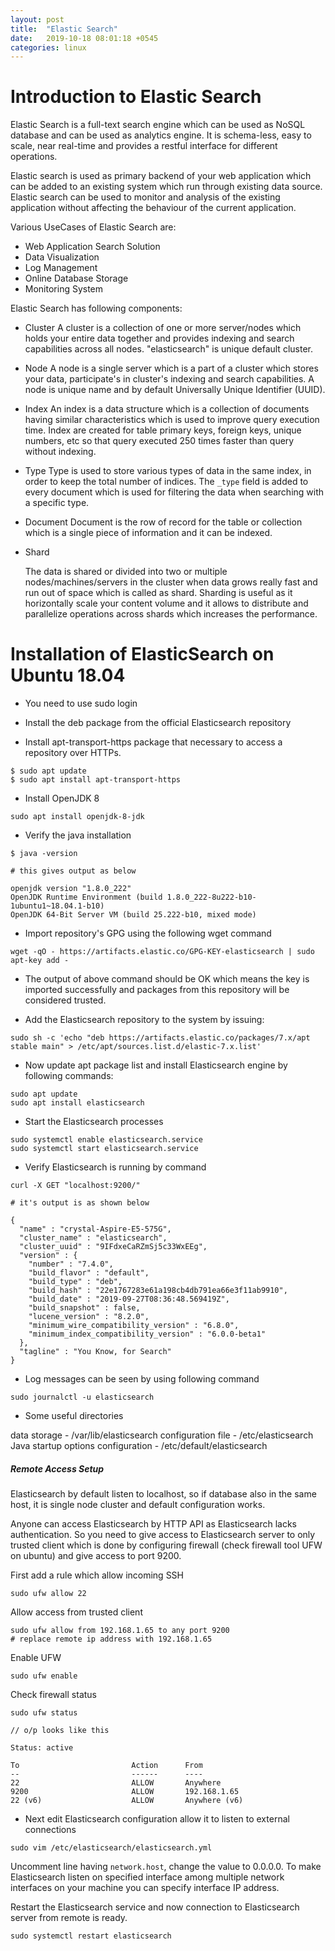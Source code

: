 ```yaml
---
layout: post
title:  "Elastic Search"
date:   2019-10-18 08:01:18 +0545
categories: linux
---
```


# Introduction to Elastic Search

Elastic Search is a full-text search engine which can be used as NoSQL database and can be used as analytics engine.
It is schema-less, easy to scale, near real-time and provides a restful interface for different operations.

Elastic search is used as primary backend of your web application which can be added to an existing system which run through existing data source. Elastic search can be used to monitor and analysis of the existing application without affecting the behaviour of the current application.

Various UseCases of Elastic Search are:

* Web Application Search Solution
* Data Visualization
* Log Management
* Online Database Storage
* Monitoring System


Elastic Search has following components:

* Cluster
  A cluster is a collection of one or more server/nodes which holds your entire data together and provides indexing and search capabilities across all nodes. "elasticsearch" is unique default cluster.

* Node
  A node is a single server which is a part of a cluster which stores your data, participate's in cluster's indexing and search capabilities. A node is unique name and by default Universally Unique Identifier (UUID).

* Index
  An index is a data structure which is a collection of documents having similar characteristics which is used to improve query execution time. Index are created for table primary keys, foreign keys, unique numbers, etc so that query executed 250 times faster than query without indexing.

* Type
  Type is used to store various types of data in the same index, in order to keep the total number of indices. The `_type` field is added to every document which is used for filtering the data when searching with a specific type.

* Document
	Document is the row of record for the table or collection which is a single piece of information and it can be indexed.

* Shard

	The data is shared or divided into two or multiple nodes/machines/servers in the cluster when data grows really fast and run out of space which is called as shard.
	Sharding is useful as it horizontally scale your content volume and it allows to distribute and parallelize operations across shards which increases the performance.

# Installation of ElasticSearch on Ubuntu 18.04

* You need to use sudo login
* Install the deb package from the official Elasticsearch repository

* Install apt-transport-https package that necessary to access a repository over HTTPs.

```
$ sudo apt update
$ sudo apt install apt-transport-https
```

* Install OpenJDK 8

```
sudo apt install openjdk-8-jdk
```

* Verify the java installation

```
$ java -version

# this gives output as below

openjdk version "1.8.0_222"
OpenJDK Runtime Environment (build 1.8.0_222-8u222-b10-1ubuntu1~18.04.1-b10)
OpenJDK 64-Bit Server VM (build 25.222-b10, mixed mode)
```

* Import repository's GPG using the following wget command

```
wget -qO - https://artifacts.elastic.co/GPG-KEY-elasticsearch | sudo apt-key add -

```

* The output of above command should be OK which means the key is imported successfully and packages from this repository will be considered trusted.

* Add the Elasticsearch repository to the system by issuing:

```
sudo sh -c 'echo "deb https://artifacts.elastic.co/packages/7.x/apt stable main" > /etc/apt/sources.list.d/elastic-7.x.list'
```

* Now update apt package list and install Elasticsearch engine by following commands:

```
sudo apt update
sudo apt install elasticsearch
```

* Start the Elasticsearch processes

```
sudo systemctl enable elasticsearch.service
sudo systemctl start elasticsearch.service
```

* Verify Elasticsearch is running by command

```
curl -X GET "localhost:9200/"

# it's output is as shown below

{
  "name" : "crystal-Aspire-E5-575G",
  "cluster_name" : "elasticsearch",
  "cluster_uuid" : "9IFdxeCaRZmSj5c33WxEEg",
  "version" : {
    "number" : "7.4.0",
    "build_flavor" : "default",
    "build_type" : "deb",
    "build_hash" : "22e1767283e61a198cb4db791ea66e3f11ab9910",
    "build_date" : "2019-09-27T08:36:48.569419Z",
    "build_snapshot" : false,
    "lucene_version" : "8.2.0",
    "minimum_wire_compatibility_version" : "6.8.0",
    "minimum_index_compatibility_version" : "6.0.0-beta1"
  },
  "tagline" : "You Know, for Search"
}

```

* Log messages can be seen by using following command

```
sudo journalctl -u elasticsearch
```

* Some useful directories

data storage - /var/lib/elasticsearch
configuration file - /etc/elasticsearch
Java startup options configuration - /etc/default/elasticsearch

##### Remote Access Setup

Elasticsearch by default listen to localhost, so if database also in the same host, it is single node cluster and default configuration works.

Anyone can access Elasticsearch by HTTP API as Elasticsearch lacks authentication. So you need to give access to Elasticsearch server to only trusted client which is done by configuring firewall (check firewall tool UFW on ubuntu) and give access to port 9200.

First add a rule which allow incoming SSH

```
sudo ufw allow 22
```

Allow access from trusted client 

```
sudo ufw allow from 192.168.1.65 to any port 9200
# replace remote ip address with 192.168.1.65
```

Enable UFW

```
sudo ufw enable
```

Check firewall status

```
sudo ufw status

// o/p looks like this

Status: active

To                         Action      From
--                         ------      ----
22                         ALLOW       Anywhere
9200                       ALLOW       192.168.1.65
22 (v6)                    ALLOW       Anywhere (v6)
```

* Next edit Elasticsearch configuration allow it to listen to external connections

```
sudo vim /etc/elasticsearch/elasticsearch.yml
```

Uncomment line having `network.host`, change the value to 0.0.0.0. To make Elasticsearch listen on specified interface among multiple network interfaces on your machine you can specify interface IP address.

Restart the Elasticsearch service and now connection to Elasticsearch server from remote is ready.

```
sudo systemctl restart elasticsearch
```